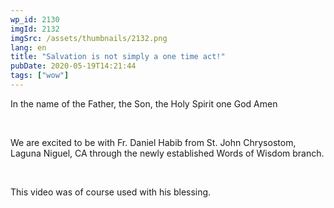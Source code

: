 ```yaml
---
wp_id: 2130
imgId: 2132
imgSrc: /assets/thumbnails/2132.png
lang: en
title: "Salvation is not simply a one time act!"
pubDate: 2020-05-19T14:21:44
tags: ["wow"]
---
```


<!-- page: 6 -->

<p>In the name of the Father, the Son, the Holy Spirit one God Amen</p>
<p>&nbsp;</p>
<p>We are excited to be with Fr. Daniel Habib from St. John Chrysostom, Laguna Niguel, CA through the newly established Words of Wisdom branch.</p>
<p>&nbsp;</p>
<p>This video was of course used with his blessing.</p>
